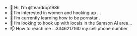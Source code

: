 - 👋 Hi, I’m @teardrop1986
- 👀 I’m interested in women and hooking up ...
- 🌱 I’m currently learning how to be pornstar..
- 💞️ I’m looking to hook up with locals in the Samson Al area...
- 📫 How to reach me ...3346217160 my cell phone number 

<!---
teardrop1986/teardrop1986 is a ✨ special ✨ repository because its `README.md` (this file) appears on your GitHub profile.
You can click the Preview link to take a look at your changes.
--->

